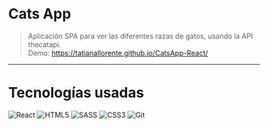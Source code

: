 # Cats App

> Aplicación SPA para ver las diferentes razas de gatos, usando la API thecatapi.\
> Demo: https://tatianallorente.github.io/CatsApp-React/
---
# Tecnologías usadas

![React](https://img.shields.io/badge/-React-61DAFB?style=flat&logo=react&logoColor=white)
![HTML5](https://img.shields.io/badge/-HTML5-E34F26?style=flat&logo=html5&logoColor=white)
![SASS](https://img.shields.io/badge/-SASS-CC6699?style=flat&logo=sass&logoColor=white)
![CSS3](https://img.shields.io/badge/-CSS3-1572B6?style=flat&logo=css3&logoColor=white)
![Git](https://img.shields.io/badge/-Git-F05032?style=flat&logo=git&logoColor=white)
